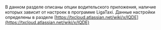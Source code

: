 В данном разделе описаны опции водительского приложения, наличие которых зависит от настроек в программе LigaTaxi. Данные настройки определены в разделе [https://txcloud.atlassian.net/wiki/x/IQDE](https://txcloud.atlassian.net/wiki/x/IQDE)